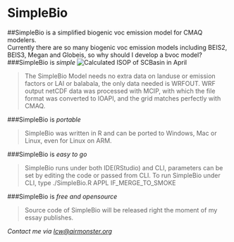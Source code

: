# SimpleBio
##SimpleBio is a simplified biogenic voc emission model for CMAQ modelers.  
Currently there are so many biogenic voc emission models including BEIS2, BEIS3, Megan and Globeis, so why should I develop a bvoc model?
###SimpleBio is *simple*
![Calculated ISOP of SCBasin in April](https://github.com/airmonster/SimpleBio/blob/master/ISOP.png)  


>The SimpleBio Model needs no extra data on landuse or emission factors or LAI or balabala, the only data needed is WRFOUT.
>WRF output netCDF data was processed with MCIP, with which the file format was converted to IOAPI, and the grid matches perfectly with CMAQ.

###SimpleBio is *portable*
>SimpleBio was written in R and can be ported to Windows, Mac or Linux, even for Linux on ARM.

###SimpleBio is *easy to go*
>SimpleBio runs under both IDE(RStudio) and CLI, parameters can be set by editing the code or passed from CLI.
>To run SimpleBio under CLI, type ./SimpleBio.R APPL IF_MERGE_TO_SMOKE

###SimpleBio is *free and opensource*
>Source code of SimpleBio will be released right the moment of my essay publishes.

*Contact me via lcw@airmonster.org*
